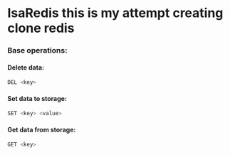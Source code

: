 # IsaRedis this is my attempt creating clone redis

### Base operations:

#### Delete data:
```sh
DEL <key>
```

#### Set data to storage:
```sh
SET <key> <value>
```

#### Get data from storage:
```sh
GET <key>
```